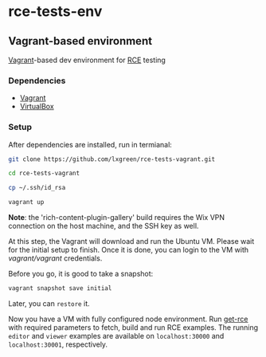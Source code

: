 # rce-tests-env

## Vagrant-based environment

[Vagrant](https://www.vagrantup.com/)-based dev environment for [RCE](https://github.com/wix-incubator/rich-content) testing

### Dependencies

- [Vagrant](https://www.vagrantup.com/downloads)
- [VirtualBox](https://www.virtualbox.org/wiki/Downloads)

### Setup

After dependencies are installed, run in termianal:

```bash
git clone https://github.com/lxgreen/rce-tests-vagrant.git

cd rce-tests-vagrant

cp ~/.ssh/id_rsa

vagrant up
```

**Note**: the 'rich-content-plugin-gallery' build requires the Wix VPN connection on the host machine, and the SSH key as well.

At this step, the Vagrant will download and run the Ubuntu VM. Please wait for the initial setup to finish. Once it is done, you can login to the VM with _vagrant/vagrant_ credentials.

Before you go, it is good to take a snapshot:

```bash
vagrant snapshot save initial
```

Later, you can `restore` it.

Now you have a VM with fully configured node environment. Run [get-rce](https://github.com/lxgreen/get-rce/blob/master/README.md) with required parameters to fetch, build and run RCE examples. The running `editor` and `viewer` examples are available on `localhost:30000` and `localhost:30001`, respectively.
